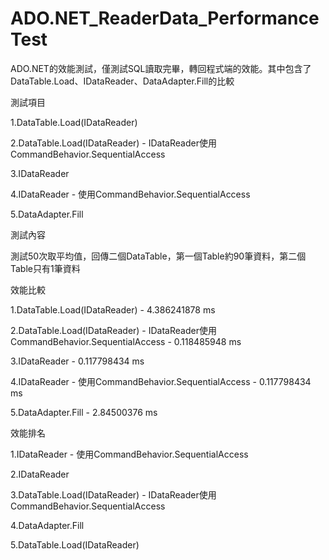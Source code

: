 # ADO.NET_ReaderData_PerformanceTest

ADO.NET的效能測試，僅測試SQL讀取完畢，轉回程式端的效能。其中包含了DataTable.Load、IDataReader、DataAdapter.Fill的比較

  

測試項目

1.DataTable.Load(IDataReader)

2.DataTable.Load(IDataReader) - IDataReader使用CommandBehavior.SequentialAccess

3.IDataReader

4.IDataReader - 使用CommandBehavior.SequentialAccess

5.DataAdapter.Fill

  

測試內容

測試50次取平均值，回傳二個DataTable，第一個Table約90筆資料，第二個Table只有1筆資料

  

效能比較

1.DataTable.Load(IDataReader) - 4.386241878 ms

2.DataTable.Load(IDataReader) - IDataReader使用CommandBehavior.SequentialAccess - 0.118485948 ms

3.IDataReader - 0.117798434 ms

4.IDataReader - 使用CommandBehavior.SequentialAccess - 0.117798434 ms

5.DataAdapter.Fill - 2.84500376 ms

  

效能排名

1.IDataReader - 使用CommandBehavior.SequentialAccess

2.IDataReader

3.DataTable.Load(IDataReader) - IDataReader使用CommandBehavior.SequentialAccess

4.DataAdapter.Fill

5.DataTable.Load(IDataReader)